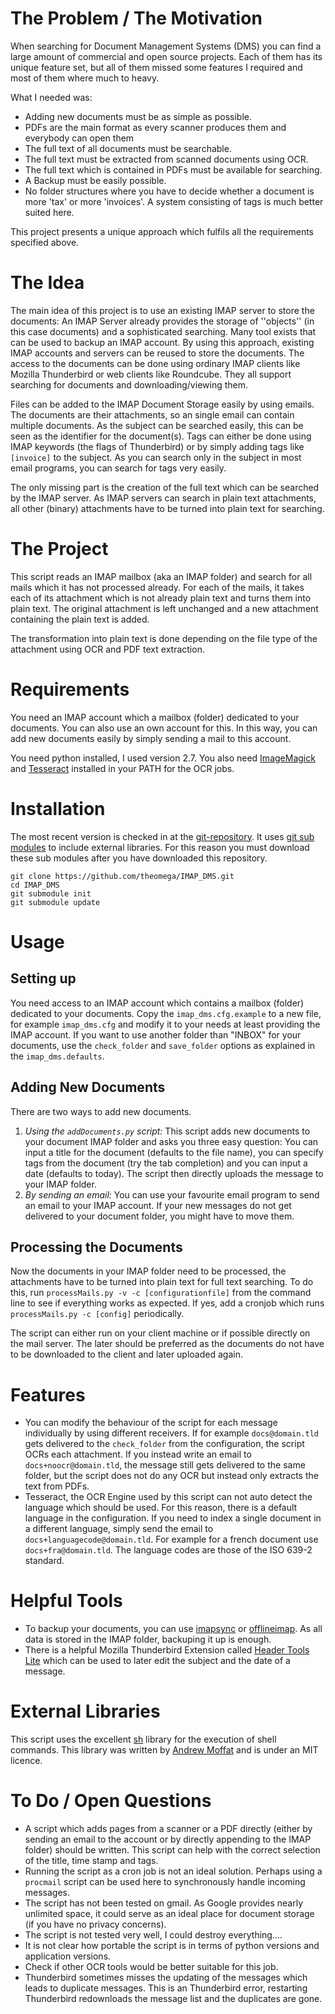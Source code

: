 The Problem / The Motivation
===========================

When searching for Document Management Systems (DMS) you can find a large amount
of commercial and open source projects. Each of them has its unique feature set,
but all of them missed some features I required and most of them where much to
heavy.

What I needed was:

   - Adding new documents must be as simple as possible.
   - PDFs are the main format as every scanner produces them and everybody can
     open them
   - The full text of all documents must be searchable.
   - The full text must be extracted from scanned documents using OCR.
   - The full text which is contained in PDFs must be available for searching.
   - A Backup must be easily possible.
   - No folder structures where you have to decide whether a document is more
     'tax' or more 'invoices'. A system consisting of tags is much better suited
     here.

This project presents a unique approach which fulfils all the requirements
specified above. 

The Idea
========

The main idea of this project is to use an existing IMAP server to store the
documents: An IMAP Server already provides the storage of ''objects'' (in this
case documents) and a sophisticated searching. Many tool exists that can be used
to backup an IMAP account. By using this approach, existing IMAP accounts and
servers can be reused to store the documents. The access to the documents can be
done using ordinary IMAP clients like Mozilla Thunderbird or web clients like
Roundcube. They all support searching for documents and downloading/viewing
them.

Files can be added to the IMAP Document Storage easily by using emails. The
documents are their attachments, so an single email can contain multiple
documents. As the subject can be searched easily, this can be seen as the
identifier for the document(s). Tags can either be done using IMAP keywords (the
flags of Thunderbird) or by simply adding tags like `[invoice]` to the subject.
As you can search only in the subject in most email programs, you can search
for tags very easily.

The only missing part is the creation of the full text which can be searched by
the IMAP server. As IMAP servers can search in plain text attachments, all other
(binary) attachments have to be turned into plain text for searching.

The Project
==========

This script reads an IMAP mailbox (aka an IMAP folder) and search for all mails
which it has not processed already. For each of the mails, it takes each of its
attachment which is not already plain text and turns them into plain text. The
original attachment is left unchanged and a new attachment containing the plain
text is added.

The transformation into plain text is done depending on the file type of the
attachment using OCR and PDF text extraction.

Requirements
============

You need an IMAP account which a mailbox (folder) dedicated to your documents.
You can also use an own account for this. In this way, you can add new documents
easily by simply sending a mail to this account.

You need python installed, I used version 2.7. You also need [ImageMagick][im]
and [Tesseract][tess] installed in your PATH for the OCR jobs.

   [im]: http://www.imagemagick.org
   [tess]: http://code.google.com/p/tesseract-ocr/

Installation
===========

The most recent version is checked in at the [git-repository][gitrepo]. It uses
[git sub modules][gitsubmodules] to include external libraries. For this reason
you must download these sub modules after you have downloaded this repository.

    git clone https://github.com/theomega/IMAP_DMS.git
    cd IMAP_DMS
    git submodule init
    git submodule update

   [gitrepo]: https://github.com/theomega/IMAP_DMS
   [gitsubmodules]: http://git-scm.com/book/en/Git-Tools-Submodules

Usage
=====

Setting up
---------

You need access to an IMAP account which contains a mailbox (folder) dedicated
to your documents. Copy the `imap_dms.cfg.example` to a new file, for example
`imap_dms.cfg` and modify it to your needs at least providing the IMAP account.
If you want to use another folder than "INBOX" for your documents, use the
`check_folder` and `save_folder` options as explained in the
`imap_dms.defaults`. 

Adding New Documents
-------------------

There are two ways to add new documents.

   1. _Using the `addDocuments.py` script:_ This script adds new documents to
      your document IMAP folder and asks you three easy question: You can input
      a title for the document (defaults to the file name), you can specify tags
      from the document (try the tab completion) and you can input a date
      (defaults to today). The script then directly uploads the message to your
      IMAP folder.
   2. _By sending an email:_ You can use your favourite email program to send an
       email to your IMAP account. If your new messages do not get delivered to
       your document folder, you might have to move them.

Processing the Documents
----------------

Now the documents in your IMAP folder need to be processed, the attachments have
to be turned into plain text for full text searching. To do this, run
`processMails.py -v -c [configurationfile]` from the command line to see if
everything works as expected. If yes, add a cronjob which runs `processMails.py
-c [config]` periodically.

The script can either run on your client machine or if possible directly on the
mail server. The later should be preferred as the documents do not have to be
downloaded to the client and later uploaded again.

Features
========

   - You can modify the behaviour of the script for each message individually by
     using different receivers. If for example `docs@domain.tld` gets delivered
     to the `check_folder` from the configuration, the script OCRs each
     attachment. If you instead write an email to `docs+noocr@domain.tld`, the
     message still gets delivered to the same folder, but the script does not do
     any OCR but instead only extracts the text from PDFs.
   - Tesseract, the OCR Engine used by this script can not auto detect the
     language which should be used. For this reason, there is a default language
     in the configuration. If you need to index a single document in a different
     language, simply send the email to `docs+languagecode@domain.tld`. For
     example for a french document use `docs+fra@domain.tld`. The language codes
     are those of the ISO 639-2 standard.


Helpful Tools
==============

   - To backup your documents, you can use [imapsync][imsync] or
     [offlineimap][offim]. As all data is stored in the IMAP folder, backuping
     it up is enough.
   - There is a helpful Mozilla Thunderbird Extension called [Header Tools
     Lite][headtools] which can be used to later edit the subject and the date
     of a message.

   [imsync]: http://imapsync.lamiral.info/
   [offim]: http://offlineimap.org/
   [headtools]: https://addons.mozilla.org/en-US/thunderbird/addon/header-tools-lite


External Libraries
==================

This script uses the excellent [sh][shrepo] library for the execution of shell
commands. This library was written by [Andrew Moffat][amoffat] and is under an
MIT licence.


   [shrepo]: https://github.com/amoffat/sh
   [amoffat]: https://github.com/amoffat

To Do / Open Questions
====================

   - A script which adds pages from a scanner or a PDF directly (either by
     sending an email to the account or by directly appending to the IMAP
     folder) should be written. This script can help with the correct selection
     of the title, time stamp and tags.
   - Running the script as a cron job is not an ideal solution. Perhaps using a
     `procmail` script can be used here to synchronously handle incoming
     messages.
   - The script has not been tested on gmail. As Google provides nearly
     unlimited space, it could serve as an ideal place for document storage (if
     you have no privacy concerns).
   - The script is not tested very well, I could destroy everything....
   - It is not clear how portable the script is in terms of python versions and
     application versions.
   - Check if other OCR tools would be better suitable for this job.
   - Thunderbird sometimes misses the updating of the messages which leads to
     duplicate messages. This is an Thunderbird error, restarting Thunderbird
     redownloads the message list and the duplicates are gone.
